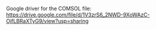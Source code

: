 Google driver for the COMSOL file:
https://drive.google.com/file/d/1V3zrS6_2NWD-9XoWAzC-OjfLBRaXTyG9/view?usp=sharing

